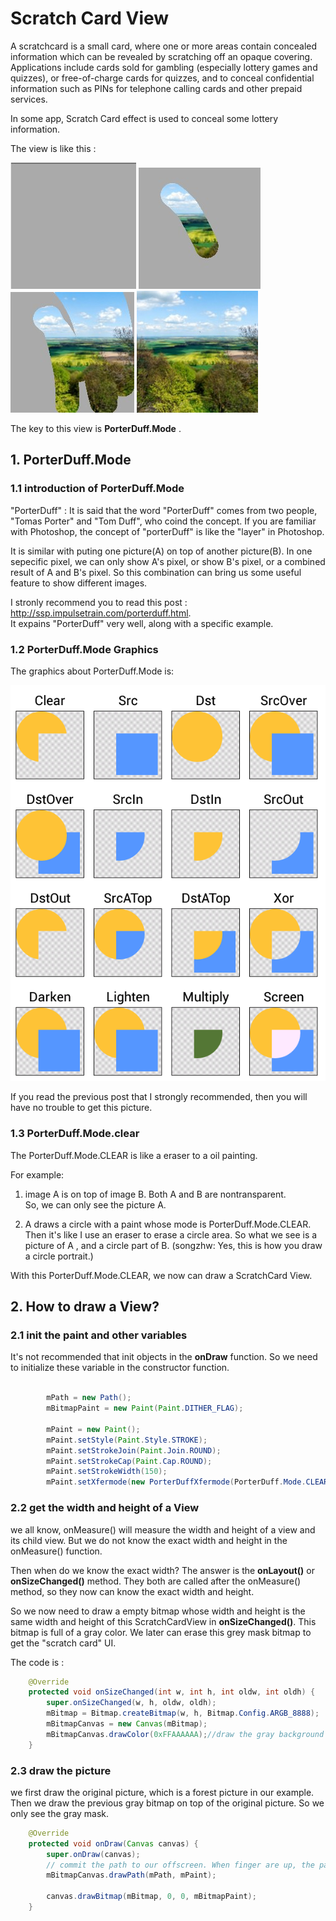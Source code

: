 # Scratch Card View

A scratchcard is a small card, where one or more areas contain concealed information which can be revealed by scratching off an opaque covering. Applications include cards sold for gambling (especially lottery games and quizzes), or free-of-charge cards for quizzes, and to conceal confidential information such as PINs for telephone calling cards and other prepaid services.

In some app, Scratch Card effect is used to conceal some lottery information.

The view is like this : 

![](/imgs/Scratch001.jpg)
![](/imgs/Scratch002.jpg)
![](/imgs/Scratch003.jpg)
![](/imgs/Scratch004.jpg)

The key to this view is **PorterDuff.Mode** . 

## 1. PorterDuff.Mode

### 1.1 introduction of PorterDuff.Mode

"PorterDuff" : It is said that the word "PorterDuff" comes from two people, "Tomas Porter" and "Tom Duff", who coind the concept.  If you are familiar with Photoshop, the concept of "porterDuff" is like the "layer" in Photoshop. 

It is similar with puting one picture(A) on top of another picture(B). In one sepecific pixel, we can only show A's pixel, or show B's pixel, or a combined result of A and B's pixel. So this combination can bring us some useful feature to show different images. 


I stronly recommend you to read this post : http://ssp.impulsetrain.com/porterduff.html. <br/>
It expains "PorterDuff" very well, along with a specific example. 


### 1.2 PorterDuff.Mode Graphics
The graphics about PorterDuff.Mode is: 

![](/imgs/porter_duff.png)

If you read the previous post that I strongly recommended, then you will have no trouble to get this picture.

### 1.3 PorterDuff.Mode.clear
The PorterDuff.Mode.CLEAR is like a eraser to a oil painting. 

For example:

1. image A is on top of image B. Both A and B are nontransparent.<br/>
So, we can only see the picture A.

2. A draws a circle with a paint whose mode is PorterDuff.Mode.CLEAR.
Then it's like I use an eraser to erase a circle area. 
So what we see is a picture of A , and a circle part of B.
(songzhw: Yes, this is how you draw a circle portrait.)

With this PorterDuff.Mode.CLEAR, we now can draw a ScratchCard View. 


## 2. How to draw a View?

### 2.1 init the paint and other variables
It's not recommended that init objects in the **onDraw** function. So we need to initialize these variable in the constructor function.

```java

        mPath = new Path();
        mBitmapPaint = new Paint(Paint.DITHER_FLAG);

        mPaint = new Paint();
        mPaint.setStyle(Paint.Style.STROKE);
        mPaint.setStrokeJoin(Paint.Join.ROUND);
        mPaint.setStrokeCap(Paint.Cap.ROUND);
        mPaint.setStrokeWidth(150);
        mPaint.setXfermode(new PorterDuffXfermode(PorterDuff.Mode.CLEAR));
```


### 2.2 get the width and height of a View
we all know, onMeasure() will measure the width and height of a view and its child view. But we do not know the exact width and height in the onMeasure() function. 

Then when do we know the exact width? The answer is the **onLayout()** or **onSizeChanged()** method. They both are called after the onMeasure() method, so they now can know the exact width and height.

So we now need to draw a empty bitmap whose width and height is the same width and height of this ScratchCardView in **onSizeChanged()**. This bitmap is full of a gray color. We later can erase this grey mask bitmap to get the "scratch card" UI. 

The code is :

```java
    @Override
    protected void onSizeChanged(int w, int h, int oldw, int oldh) {
        super.onSizeChanged(w, h, oldw, oldh);
        mBitmap = Bitmap.createBitmap(w, h, Bitmap.Config.ARGB_8888);
        mBitmapCanvas = new Canvas(mBitmap);
        mBitmapCanvas.drawColor(0xFFAAAAAA);//draw the gray background 
    }
```

### 2.3 draw the picture
we first draw the original picture, which is a forest picture in our example. <br/>
Then we draw the previous gray bitmap on top of the original picture. So we only see the gray mask.<br/>

```java
    @Override
    protected void onDraw(Canvas canvas) {
        super.onDraw(canvas);
        // commit the path to our offscreen. When finger are up, the path will be saved.
        mBitmapCanvas.drawPath(mPath, mPaint);

        canvas.drawBitmap(mBitmap, 0, 0, mBitmapPaint);
    }
```




